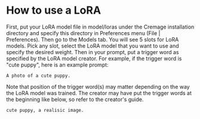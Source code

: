 # How to use a LoRA

First, put your LoRA model file in model/loras under the Cremage installation directory and specify this directory in Preferences menu (File | Preferences).
Then go to the Models tab. You will see 5 slots for LoRA models. Pick any slot, select the LoRA model that you want to use and specify the desired weight.
Then in your prompt, put a trigger word as specified by the LoRA model creator.
For example, if the trigger word is "cute puppy", here is an example prompt:

```
A photo of a cute puppy.
```
Note that position of the trigger word(s) may matter depending on the way the LoRA model was trained. The creator may have put the trigger words at the beginning like below, so refer to the creator's guide.
```
cute puppy, a realisic image.
```
